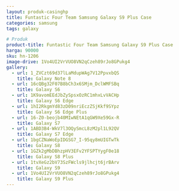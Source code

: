 ```yaml
---
layout: produk-casinghp
title: Funtastic Four Team Samsung Galaxy S9 Plus Case
categories: samsung
tags: galaxy

# Produk
product-title: Funtastic Four Team Samsung Galaxy S9 Plus Case
harga: 90000
sku: hn-1206
image-drive: 1Vo4UI2VrVUO8VN2qCzeh89rJo8GPukg4
gallery:
  - url: 1_ZVCzt69d37lLaMdupWAg7V12PpvxbQS
    title: Galaxy Note 8
  - url: 16cQBg32F07B8bCh3x6SMjm_DclWMFSBq
    title: Galaxy S6
  - url: 1K9avomEEdJbZySpsxOzRC1mhxLvVACHp
    title: Galaxy S6 Edge
  - url: 1hI2RkgmYd83zD09nriEczZSjKkf9SYpz
    title: Galaxy S6 Edge Plus
  - url: 16-Z0-beojb40MIwNEtA1qGW9Xe59Gx-R
    title: Galaxy S7
  - url: 1ABD3B4-WkV7l3OQySmcL8zM2pl1L92QV
    title: Galaxy S7 Edge
  - url: 1bgCZNaWoEpIDGSG7_I-95qy8mUIGTwTk
    title: Galaxy S8
  - url: 1GZk2gMbDBhzpHV3EFv2YFSPTYygF0e18
    title: Galaxy S8 Plus
  - url: 1tvXeGz2bV73SzFWcls9jlhcjt6jrBArv
    title: Galaxy S9
  - url: 1Vo4UI2VrVUO8VN2qCzeh89rJo8GPukg4
    title: Galaxy S9 Plus
---
```

